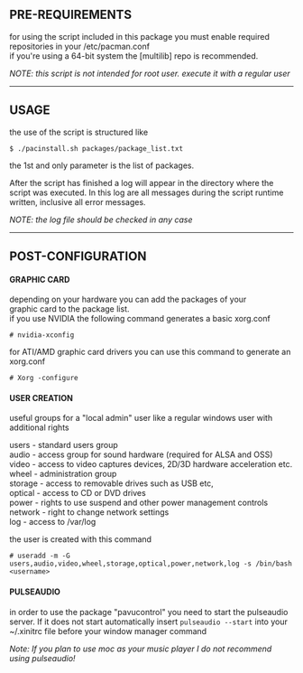 ## PRE-REQUIREMENTS

for using the script included in this package
you must enable required repositories in your
/etc/pacman.conf  
if you're using a 64-bit system the [multilib] repo is
recommended.

*NOTE: this script is not intended for root user. execute it with a regular user*

----------------------------------------------------------------------------------
## USAGE

the use of the script is structured like
	
`$ ./pacinstall.sh packages/package_list.txt`

the 1st and only parameter is the list of packages.

After the script has finished a log will appear in the directory where
the script was executed. In this log are all messages during the script runtime
written, inclusive all error messages.

*NOTE: the log file should be checked in any case*

----------------------------------------------------------------------------------
## POST-CONFIGURATION


#### GRAPHIC CARD

depending on your hardware you can add the packages of your  
graphic card to the package list.  
if you use NVIDIA the following command generates a basic xorg.conf  

`# nvidia-xconfig`

for ATI/AMD graphic card drivers you can use this command to generate an xorg.conf  

`# Xorg -configure`


#### USER CREATION

useful groups for a "local admin" user like a regular windows user with additional rights

users - standard users group  
audio - access group for sound hardware (required for ALSA and OSS)  
video - access to video captures devices, 2D/3D hardware acceleration etc.  
wheel - administration group  
storage - access to removable drives such as USB etc,  
optical - access to CD or DVD drives  
power - rights to use suspend and other power management controls  
network - right to change network settings  
log - access to /var/log  

the user is created with this command

`# useradd -m -G users,audio,video,wheel,storage,optical,power,network,log -s /bin/bash <username>`


#### PULSEAUDIO

in order to use the package "pavucontrol" you need to start the pulseaudio server. If it does not start automatically insert
`pulseaudio --start` into your ~/.xinitrc file before your window manager command

*Note: If you plan to use moc as your music player I do not recommend using pulseaudio!*
